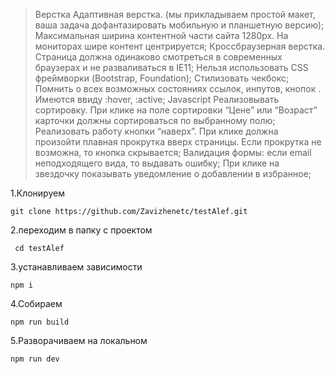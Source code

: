 >Верстка
Адаптивная верстка. (мы прикладываем простой макет, ваша задача дофантазировать мобильную и планшетную версию);
Максимальная ширина контентной части сайта 1280px. На мониторах шире контент центрируется;
Кроссбраузерная верстка. Страница должна одинаково смотреться в современных браузерах и не разваливаться в IE11;
Нельзя использовать CSS фреймворки (Bootstrap, Foundation);
Стилизовать чекбокс;
Помнить о всех возможных состояниях ссылок, инпутов, кнопок . Имеются ввиду :hover, :active;
 Javascript
Реализовывать сортировку. При клике на поле сортировки “Цене” или “Возраст” карточки должны сортироваться по выбранному полю;
Реализовать работу кнопки “наверх”. При клике должна произойти плавная прокрутка вверх страницы. Если прокрутка не возможна, то кнопка скрывается;
Валидация формы: если email неподходящего вида, то выдавать ошибку;
При клике на звездочку показывать уведомление о добавлении в избранное;
 



1.Клонируем 

``git clone https://github.com/Zavizhenetc/testAlef.git``

2.переходим в папку с проектом 

``` cd testAlef```

3.устанавливаем зависимости 

``npm i `` 

4.Собираем  

``npm run build``

5.Разворачиваем на локальном  

``npm run dev``